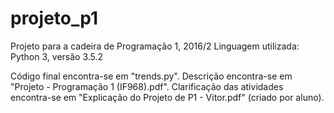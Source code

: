 # projeto_p1
Projeto para a cadeira de Programação 1, 2016/2
Linguagem utilizada: Python 3, versão 3.5.2

Código final encontra-se em "trends.py".
Descrição encontra-se em "Projeto - Programação 1 (IF968).pdf".
Clarificação das atividades encontra-se em "Explicação do Projeto de P1 - Vitor.pdf" (criado por aluno).

